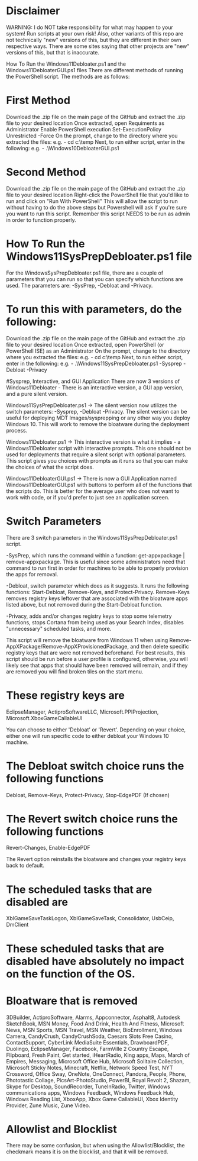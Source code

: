 # Disclaimer
WARNING: I do NOT take responsibility for what may happen to your system! Run scripts at your own risk! Also, other variants of this repo are not technically "new" versions of this, but they are different in their own respective ways. There are some sites saying that other projects are "new" versions of this, but that is inaccurate.

How To Run the Windows11Debloater.ps1 and the Windows11DebloaterGUI.ps1 files
There are different methods of running the PowerShell script. The methods are as follows:

# First Method
Download the .zip file on the main page of the GitHub and extract the .zip file to your desired location
Once extracted, open Requiments as Administrator
Enable PowerShell execution Set-ExecutionPolicy Unrestricted -Force
On the prompt, change to the directory where you extracted the files:   e.g. - cd c:\temp
Next, to run either script, enter in the following:   e.g. - .\Windows10DebloaterGUI.ps1

# Second Method
Download the .zip file on the main page of the GitHub and extract the .zip file to your desired location
Right-click the PowerShell file that you'd like to run and click on "Run With PowerShell"
This will allow the script to run without having to do the above steps but Powershell will ask if you're sure you want to run this script.
Remember this script NEEDS to be run as admin in order to function properly.

# How To Run the Windows11SysPrepDebloater.ps1 file
For the WindowsSysPrepDebloater.ps1 file, there are a couple of parameters that you can run so that you can specify which functions are used. The parameters are: -SysPrep, -Debloat and -Privacy.

# To run this with parameters, do the following:

Download the .zip file on the main page of the GitHub and extract the .zip file to your desired location
Once extracted, open PowerShell (or PowerShell ISE) as an Administrator
On the prompt, change to the directory where you extracted the files:   e.g. - cd c:\temp
Next, to run either script, enter in the following:
e.g. - .\Windows11SysPrepDebloater.ps1 -Sysprep -Debloat -Privacy

#Sysprep, Interactive, and GUI Application
There are now 3 versions of Windows11Debloater - There is an interactive version, a GUI app version, and a pure silent version.

Windows11SysPrepDebloater.ps1 -> The silent version now utilizes the switch parameters: -Sysprep, -Debloat -Privacy. The silent version can be useful for deploying MDT Images/sysprepping or any other way you deploy Windows 10. This will work to remove the bloatware during the deployment process.

Windows11Debloater.ps1 -> This interactive version is what it implies - a Windows11Debloater script with interactive prompts. This one should not be used for deployments that require a silent script with optional parameters. This script gives you choices with prompts as it runs so that you can make the choices of what the script does.

Windows11DebloaterGUI.ps1 -> There is now a GUI Application named Windows11DebloaterGUI.ps1 with buttons to perform all of the functions that the scripts do. This is better for the average user who does not want to work with code, or if you'd prefer to just see an application screen.

# Switch Parameters
There are 3 switch parameters in the Windows11SysPrepDebloater.ps1 script.

-SysPrep, which runs the command within a function: get-appxpackage | remove-appxpackage. This is useful since some administrators need that command to run first in order for machines to be able to properly provision the apps for removal.

-Debloat, switch parameter which does as it suggests. It runs the following functions: Start-Debloat, Remove-Keys, and Protect-Privacy. Remove-Keys removes registry keys leftover that are associated with the bloatware apps listed above, but not removed during the Start-Debloat function.

-Privacy, adds and/or changes registry keys to stop some telemetry functions, stops Cortana from being used as your Search Index, disables "unnecessary" scheduled tasks, and more.

This script will remove the bloatware from Windows 11 when using Remove-AppXPackage/Remove-AppXProvisionedPackage, and then delete specific registry keys that are were not removed beforehand. For best results, this script should be run before a user profile is configured, otherwise, you will likely see that apps that should have been removed will remain, and if they are removed you will find broken tiles on the start menu.

# These registry keys are
EclipseManager, ActiproSoftwareLLC, Microsoft.PPIProjection, Microsoft.XboxGameCallableUI

You can choose to either 'Debloat' or 'Revert'. Depending on your choice, either one will run specific code to either debloat your Windows 10 machine.

# The Debloat switch choice runs the following functions
Debloat, Remove-Keys, Protect-Privacy, Stop-EdgePDF (If chosen)

# The Revert switch choice runs the following functions
Revert-Changes, Enable-EdgePDF

The Revert option reinstalls the bloatware and changes your registry keys back to default.

# The scheduled tasks that are disabled are
XblGameSaveTaskLogon, XblGameSaveTask, Consolidator, UsbCeip, DmClient

# These scheduled tasks that are disabled have absolutely no impact on the function of the OS.

# Bloatware that is removed
3DBuilder, ActiproSoftware, Alarms, Appconnector, Asphalt8, Autodesk SketchBook, MSN Money, Food And Drink, Health And Fitness, Microsoft News, MSN Sports, MSN Travel, MSN Weather, BioEnrollment, Windows Camera, CandyCrush, CandyCrushSoda, Caesars Slots Free Casino, ContactSupport, CyberLink MediaSuite Essentials, DrawboardPDF, Duolingo, EclipseManager, Facebook, FarmVille 2 Country Escape, Flipboard, Fresh Paint, Get started, iHeartRadio, King apps, Maps, March of Empires, Messaging, Microsoft Office Hub, Microsoft Solitaire Collection, Microsoft Sticky Notes, Minecraft, Netflix, Network Speed Test, NYT Crossword, Office Sway, OneNote, OneConnect, Pandora, People, Phone, Phototastic Collage, PicsArt-PhotoStudio, PowerBI, Royal Revolt 2, Shazam, Skype for Desktop, SoundRecorder, TuneInRadio, Twitter, Windows communications apps, Windows Feedback, Windows Feedback Hub, Windows Reading List, XboxApp, Xbox Game CallableUI, Xbox Identity Provider, Zune Music, Zune Video.

# Allowlist and Blocklist
There may be some confusion, but when using the Allowlist/Blocklist, the checkmark means it is on the blocklist, and that it will be removed.
